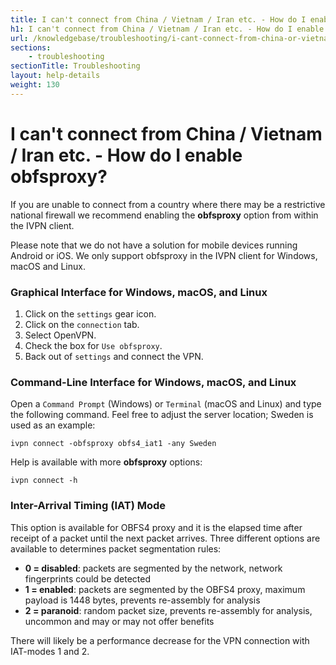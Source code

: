 ```yaml
---
title: I can't connect from China / Vietnam / Iran etc. - How do I enable obfsproxy? - IVPN Help
h1: I can't connect from China / Vietnam / Iran etc. - How do I enable obfsproxy?
url: /knowledgebase/troubleshooting/i-cant-connect-from-china-or-vietnam-or-iran-etc-how-do-i-enable-obfsproxy/
sections:
    - troubleshooting
sectionTitle: Troubleshooting
layout: help-details
weight: 130
---
```

# I can't connect from China / Vietnam / Iran etc. - How do I enable obfsproxy?

If you are unable to connect from a country where there may be a restrictive national firewall we recommend enabling the **obfsproxy** option from within the IVPN client.

<div markdown="1" class="notice notice--info">
Please note that we do not have a solution for mobile devices running Android or iOS. We only support obfsproxy in the IVPN client for Windows, macOS and Linux.
</div>

### Graphical Interface for Windows, macOS, and Linux

1. Click on the `settings` gear icon.
1. Click on the `connection` tab.
1. Select OpenVPN.
1. Check the box for `Use obfsproxy`.
1. Back out of `settings` and connect the VPN.

### Command-Line Interface for Windows, macOS, and Linux

Open a `Command Prompt` (Windows) or `Terminal` (macOS and Linux) and type the following command.  Feel free to adjust the server location; Sweden is used as an example:

```
ivpn connect -obfsproxy obfs4_iat1 -any Sweden
```

Help is available with more **obfsproxy** options:

```
ivpn connect -h
```

### Inter-Arrival Timing (IAT) Mode

This option is available for OBFS4 proxy and it is the elapsed time after receipt of a packet until the next packet arrives.  Three different options are available to determines packet segmentation rules:
- **0 = disabled**: packets are segmented by the network, network fingerprints could be detected
- **1 = enabled**: packets are segmented by the OBFS4 proxy, maximum payload is 1448 bytes, prevents re-assembly for analysis
- **2 = paranoid**: random packet size, prevents re-assembly for analysis, uncommon and may or may not offer benefits

There will likely be a performance decrease for the VPN connection with IAT-modes 1 and 2.
